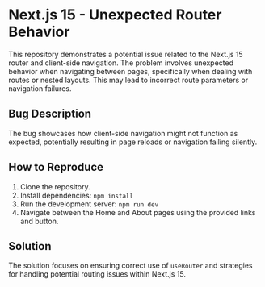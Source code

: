 # Next.js 15 - Unexpected Router Behavior

This repository demonstrates a potential issue related to the Next.js 15 router and client-side navigation.  The problem involves unexpected behavior when navigating between pages, specifically when dealing with routes or nested layouts. This may lead to incorrect route parameters or navigation failures.

## Bug Description

The bug showcases how client-side navigation might not function as expected, potentially resulting in page reloads or navigation failing silently.

## How to Reproduce

1. Clone the repository.
2. Install dependencies: `npm install`
3. Run the development server: `npm run dev`
4. Navigate between the Home and About pages using the provided links and button.

## Solution

The solution focuses on ensuring correct use of `useRouter` and strategies for handling potential routing issues within Next.js 15.
